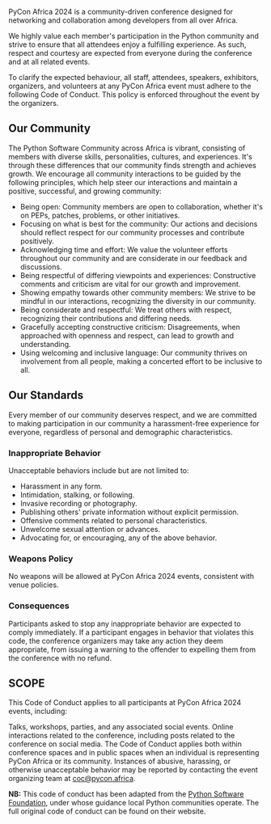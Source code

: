 PyCon Africa 2024 is a community-driven conference designed for networking and collaboration among developers from all over Africa.

We highly value each member's participation in the Python community and strive to ensure that all attendees enjoy a fulfilling experience. As such, respect and courtesy are expected from everyone during the conference and at all related events.

To clarify the expected behaviour, all staff, attendees, speakers, exhibitors, organizers, and volunteers at any PyCon Africa event must adhere to the following Code of Conduct. This policy is enforced throughout the event by the organizers.

## Our Community

The Python Software Community across Africa is vibrant, consisting of members with diverse skills, personalities, cultures, and experiences. It's through these differences that our community finds strength and achieves growth. We encourage all community interactions to be guided by the following principles, which help steer our interactions and maintain a positive, successful, and growing community:

- Being open: Community members are open to collaboration, whether it's on PEPs, patches, problems, or other initiatives.
- Focusing on what is best for the community: Our actions and decisions should reflect respect for our community processes and contribute positively.
- Acknowledging time and effort: We value the volunteer efforts throughout our community and are considerate in our feedback and discussions.
- Being respectful of differing viewpoints and experiences: Constructive comments and criticism are vital for our growth and improvement.
- Showing empathy towards other community members: We strive to be mindful in our interactions, recognizing the diversity in our community.
- Being considerate and respectful: We treat others with respect, recognizing their contributions and differing needs.
- Gracefully accepting constructive criticism: Disagreements, when approached with openness and respect, can lead to growth and understanding.
- Using welcoming and inclusive language: Our community thrives on involvement from all people, making a concerted effort to be inclusive to all.

## Our Standards

Every member of our community deserves respect, and we are committed to making participation in our community a harassment-free experience for everyone, regardless of personal and demographic characteristics.

### Inappropriate Behavior

Unacceptable behaviors include but are not limited to:

- Harassment in any form.
- Intimidation, stalking, or following.
- Invasive recording or photography.
- Publishing others' private information without explicit permission.
- Offensive comments related to personal characteristics.
- Unwelcome sexual attention or advances.
- Advocating for, or encouraging, any of the above behavior.

### Weapons Policy

No weapons will be allowed at PyCon Africa 2024 events, consistent with venue policies.

### Consequences

Participants asked to stop any inappropriate behavior are expected to comply immediately. If a participant engages in behavior that violates this code, the conference organizers may take any action they deem appropriate, from issuing a warning to the offender to expelling them from the conference with no refund.

## SCOPE

This Code of Conduct applies to all participants at PyCon Africa 2024 events, including:

Talks, workshops, parties, and any associated social events.
Online interactions related to the conference, including posts related to the conference on social media.
The Code of Conduct applies both within conference spaces and in public spaces when an individual is representing PyCon Africa or its community. Instances of abusive, harassing, or otherwise unacceptable behavior may be reported by contacting the event organizing team at coc@pycon.africa.

**NB:** This code of conduct has been adapted from the [Python Software Foundation](https://www.python.org/psf/), under whose guidance local Python communities operate. The full original code of conduct can be found on their website.